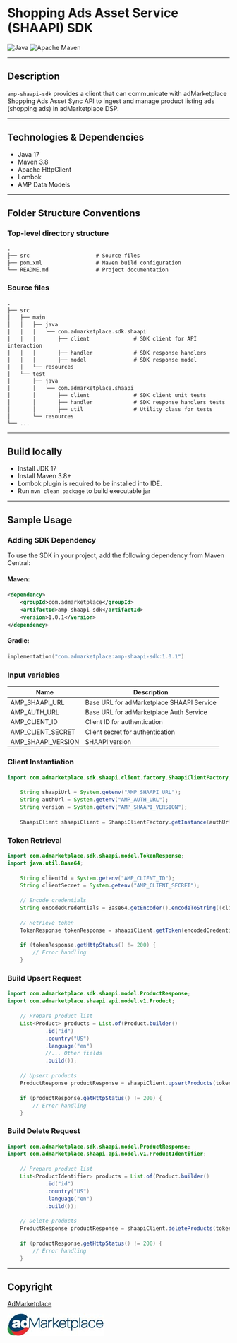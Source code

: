 # Shopping Ads Asset Service (SHAAPI) SDK

![Java](https://img.shields.io/badge/java-%23ED8B00.svg?style=for-the-badge&logo=java&logoColor=white)
![Apache Maven](https://img.shields.io/badge/Apache%20Maven-C71A36?style=for-the-badge&logo=Apache%20Maven&logoColor=white)

---
## Description

`amp-shaapi-sdk` provides a client that can communicate with adMarketplace Shopping Ads Asset Sync API to ingest and manage product listing ads (shopping ads) in adMarketplace DSP.

---
## Technologies & Dependencies

* Java 17
* Maven 3.8
* Apache HttpClient
* Lombok
* AMP Data Models

---
## Folder Structure Conventions

### Top-level directory structure

    .
    ├── src                     # Source files
    ├── pom.xml                 # Maven build configuration
    └── README.md               # Project documentation

### Source files

    .
    ├── src
    │   ├── main
    │   │   ├── java
    │   │   │   └── com.admarketplace.sdk.shaapi
    │   │   │       ├── client              # SDK client for API interaction
    │   │   │       ├── handler             # SDK response handlers
    │   │   │       ├── model               # SDK response model 
    │   │   └── resources
    │   └── test
    │       ├── java
    │       │   └── com.admarketplace.shaapi
    │       │       ├── client              # SDK client unit tests
    │       │       ├── handler             # SDK response handlers tests
    │       │       ├── util                # Utility class for tests
    │       └── resources
    └── ...

---
## Build locally

* Install JDK 17
* Install Maven 3.8+
* Lombok plugin is required to be installed into IDE.
* Run `mvn clean package` to build executable jar

---
## Sample Usage

### Adding SDK Dependency

To use the SDK in your project, add the following dependency from Maven Central:

#### Maven:
```xml
<dependency>
    <groupId>com.admarketplace</groupId>
    <artifactId>amp-shaapi-sdk</artifactId>
    <version>1.0.1</version>
</dependency>
```

#### Gradle:
```kotlin
implementation("com.admarketplace:amp-shaapi-sdk:1.0.1")
```

### Input variables

| Name               | Description                               |
|--------------------|-------------------------------------------|
| AMP_SHAAPI_URL     | Base URL for adMarketplace SHAAPI Service |
| AMP_AUTH_URL       | Base URL for adMarketplace Auth Service   |
| AMP_CLIENT_ID      | Client ID for authentication              |
| AMP_CLIENT_SECRET  | Client secret for authentication          |
| AMP_SHAAPI_VERSION | SHAAPI version                            |



### Client Instantiation
```java
import com.admarketplace.sdk.shaapi.client.factory.ShaapiClientFactory;

    String shaapiUrl = System.getenv("AMP_SHAAPI_URL");
    String authUrl = System.getenv("AMP_AUTH_URL");
    String version = System.getenv("AMP_SHAAPI_VERSION");

    ShaapiClient shaapiClient = ShaapiClientFactory.getInstance(authUrl, shaapiUrl, version);
```

### Token Retrieval
```java
import com.admarketplace.sdk.shaapi.model.TokenResponse;
import java.util.Base64;

    String clientId = System.getenv("AMP_CLIENT_ID");
    String clientSecret = System.getenv("AMP_CLIENT_SECRET");

    // Encode credentials
    String encodedCredentials = Base64.getEncoder().encodeToString((clientId + ":" + clientSecret).getBytes());

    // Retrieve token
    TokenResponse tokenResponse = shaapiClient.getToken(encodedCredentials);

    if (tokenResponse.getHttpStatus() != 200) {
        // Error handling
    }
```

### Build Upsert Request
```java
import com.admarketplace.sdk.shaapi.model.ProductResponse;
import com.admarketplace.shaapi.api.model.v1.Product;

    // Prepare product list
    List<Product> products = List.of(Product.builder()
            .id("id")
            .country("US")
            .language("en")
            //... Other fields
            .build());

    // Upsert products
    ProductResponse productResponse = shaapiClient.upsertProducts(tokenResponse.accessToken(), products);
    
    if (productResponse.getHttpStatus() != 200) {
        // Error handling
    }
```

### Build Delete Request
```java
import com.admarketplace.sdk.shaapi.model.ProductResponse;
import com.admarketplace.shaapi.api.model.v1.ProductIdentifier;

    // Prepare product list
    List<ProductIdentifier> products = List.of(Product.builder()
            .id("id")
            .country("US")
            .language("en")
            .build());

    // Delete products
    ProductResponse productResponse = shaapiClient.deleteProducts(tokenResponse.accessToken(), products);
    
    if (productResponse.getHttpStatus() != 200) {
        // Error handling
    }
```
---
## Copyright

[AdMarketplace](https://admarketplace.com/)

![AdMarketplace_logo](amp-logo-img.jpg)
